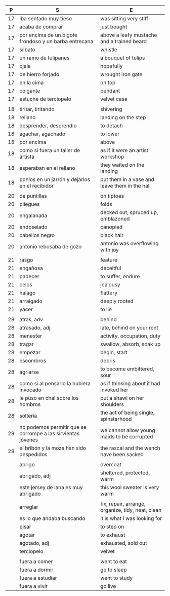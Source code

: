 
|P| S | E |
|-| - | - |
| 17 | iba sentado muy tieso | was sitting very stiff |
| 17 | acaba de comprar | just bought |
| 17 | por encima de un bigote frondoso y un barba entrecana  | above a leafy mustache and a trained beard |
| 17 | silbato | whistle |
| 17 | un ramo de tulipanes | a bouquet of tulips |
| 17 | ojala | hopefully |
| 17 | de hierro forjado | wrought iron gate |
| 17 | en la cima | on top |
| 17 | colgante | pendant |
| 17 | estuche de terciopelo | velvet case |
| | | |
| 18 | tiritar, tiritando | shivering |
| 18 | rellano | landing on the step |
| 18 | desprender, desprendio | to detach |
| 18 | agachar, agachado | to lower |
| 18 | por encima | above |
| 18 | como si fuera un taller de artista | as if it were an artist workshop |
| 18 | esperaban en el rellano | they waited on the landing |
| 18 | ponlos en un jarrón y dejarlos en el recibidor | put them in a vase and leave them in the hall |
| | | |
| 20 | de puntillas | on tiptoes |
| 20 | pliegues | folds |
| 20 | engalanada | decked out, spruced up, emblazoned |
| 20 | endoselado | canopied |
| 20 | cabellos negro | black hair |
| 20 | antonio rebosaba de gozo | antonio was overflowing with joy |
| | | |
| 21 | rasgo | feature |
| 21 | engañosa | deceitful |
| 21 | padecer | to suffer, endure |
| 21 | celos | jealousy |
| 21 | halago | flattery |
| 21 | arraigado | deeply rooted |
| 21 | yacer | to lie |
| | | |
| 28 | atras, adv | behind |  
| 28 | atrasado, adj | late, behind on your rent |
| 28 | menester | activity, occupation, duty |
| 28 | tragar | swallow, absorb, soak up |
| 28 | empezar | begin, start |
| 28 | escombros | debris |
| 28 | agriarse | to become embittered, sour|
| 28 | como si al pensarlo la hubiera invocado | as if thinking about it had invoked her |
| 28 | le puso en chal sobre los hombros | put a shawl on her shoulders |
| 28 | solteria | the act of being single, spinsterhood |
| 29 | no podemos permitir que se corrompe a las sirvientas jóvenes | we cannot allow young maids to be corrupted |
| 29 | el bribón y la moza han sido despedidos | the rascal and the wench have been sacked |
| | | |
| | abrigo | overcoat |
| | abrigado, adj | sheltered, protected, warm |
| | este jersey de lana es muy abrigado | this wool sweater is very warm |
| | | |
| | arreglar | fix, repair, arrange, organize, tidy, neat, clean |
| | es lo que andaba buscando | it is what I was looking for |
| | pisar | to step on |
| | agotar | to exhaust |
| | agotado, adj | exhausted, sold out |
| | terciopelo | velvet |
| | | |
| | fuera a comer | went to eat |
| | fuera a dormir | go to sleep |
| | fuera a estudiar | went to study |
| | fuera a vivir | go live |
